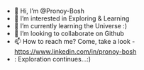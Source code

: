 - 👋 Hi, I’m @Pronoy-Bosh
- 👀 I’m interested in Exploring & Learning
- 🌱 I’m currently learning the Universe :)
- 💞️ I’m looking to collaborate on Github
- 📫 How to reach me? Come, take a look - https://www.linkedin.com/in/pronoy-bosh
- : Exploration continues...:)
